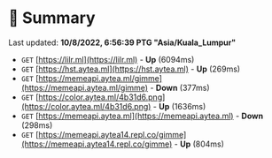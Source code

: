 # 📖 Summary
Last updated: **10/8/2022, 6:56:39 PTG "Asia/Kuala_Lumpur"**

- `GET` [https://lilr.ml](https://lilr.ml) - **Up** (6094ms)
- `GET` [https://hst.aytea.ml](https://hst.aytea.ml) - **Up** (269ms)
- `GET` [https://memeapi.aytea.ml/gimme](https://memeapi.aytea.ml/gimme) - **Down** (377ms)
- `GET` [https://color.aytea.ml/4b31d6.png](https://color.aytea.ml/4b31d6.png) - **Up** (1636ms)
- `GET` [https://memeapi.aytea.ml](https://memeapi.aytea.ml) - **Down** (298ms)
- `GET` [https://memeapi.aytea14.repl.co/gimme](https://memeapi.aytea14.repl.co/gimme) - **Up** (804ms)
